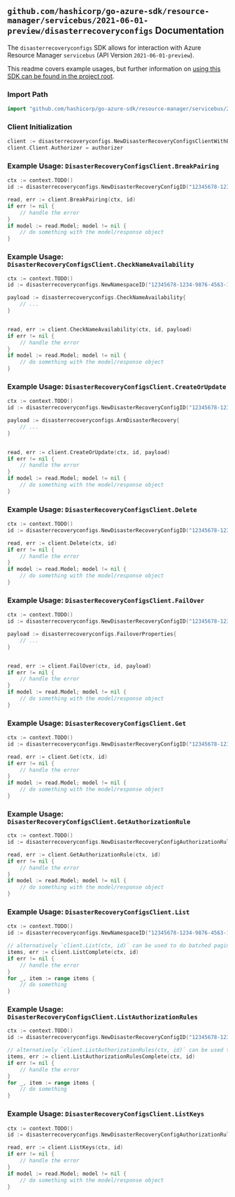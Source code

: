 
## `github.com/hashicorp/go-azure-sdk/resource-manager/servicebus/2021-06-01-preview/disasterrecoveryconfigs` Documentation

The `disasterrecoveryconfigs` SDK allows for interaction with Azure Resource Manager `servicebus` (API Version `2021-06-01-preview`).

This readme covers example usages, but further information on [using this SDK can be found in the project root](https://github.com/hashicorp/go-azure-sdk/tree/main/docs).

### Import Path

```go
import "github.com/hashicorp/go-azure-sdk/resource-manager/servicebus/2021-06-01-preview/disasterrecoveryconfigs"
```


### Client Initialization

```go
client := disasterrecoveryconfigs.NewDisasterRecoveryConfigsClientWithBaseURI("https://management.azure.com")
client.Client.Authorizer = authorizer
```


### Example Usage: `DisasterRecoveryConfigsClient.BreakPairing`

```go
ctx := context.TODO()
id := disasterrecoveryconfigs.NewDisasterRecoveryConfigID("12345678-1234-9876-4563-123456789012", "example-resource-group", "namespaceName", "alias")

read, err := client.BreakPairing(ctx, id)
if err != nil {
	// handle the error
}
if model := read.Model; model != nil {
	// do something with the model/response object
}
```


### Example Usage: `DisasterRecoveryConfigsClient.CheckNameAvailability`

```go
ctx := context.TODO()
id := disasterrecoveryconfigs.NewNamespaceID("12345678-1234-9876-4563-123456789012", "example-resource-group", "namespaceName")

payload := disasterrecoveryconfigs.CheckNameAvailability{
	// ...
}


read, err := client.CheckNameAvailability(ctx, id, payload)
if err != nil {
	// handle the error
}
if model := read.Model; model != nil {
	// do something with the model/response object
}
```


### Example Usage: `DisasterRecoveryConfigsClient.CreateOrUpdate`

```go
ctx := context.TODO()
id := disasterrecoveryconfigs.NewDisasterRecoveryConfigID("12345678-1234-9876-4563-123456789012", "example-resource-group", "namespaceName", "alias")

payload := disasterrecoveryconfigs.ArmDisasterRecovery{
	// ...
}


read, err := client.CreateOrUpdate(ctx, id, payload)
if err != nil {
	// handle the error
}
if model := read.Model; model != nil {
	// do something with the model/response object
}
```


### Example Usage: `DisasterRecoveryConfigsClient.Delete`

```go
ctx := context.TODO()
id := disasterrecoveryconfigs.NewDisasterRecoveryConfigID("12345678-1234-9876-4563-123456789012", "example-resource-group", "namespaceName", "alias")

read, err := client.Delete(ctx, id)
if err != nil {
	// handle the error
}
if model := read.Model; model != nil {
	// do something with the model/response object
}
```


### Example Usage: `DisasterRecoveryConfigsClient.FailOver`

```go
ctx := context.TODO()
id := disasterrecoveryconfigs.NewDisasterRecoveryConfigID("12345678-1234-9876-4563-123456789012", "example-resource-group", "namespaceName", "alias")

payload := disasterrecoveryconfigs.FailoverProperties{
	// ...
}


read, err := client.FailOver(ctx, id, payload)
if err != nil {
	// handle the error
}
if model := read.Model; model != nil {
	// do something with the model/response object
}
```


### Example Usage: `DisasterRecoveryConfigsClient.Get`

```go
ctx := context.TODO()
id := disasterrecoveryconfigs.NewDisasterRecoveryConfigID("12345678-1234-9876-4563-123456789012", "example-resource-group", "namespaceName", "alias")

read, err := client.Get(ctx, id)
if err != nil {
	// handle the error
}
if model := read.Model; model != nil {
	// do something with the model/response object
}
```


### Example Usage: `DisasterRecoveryConfigsClient.GetAuthorizationRule`

```go
ctx := context.TODO()
id := disasterrecoveryconfigs.NewDisasterRecoveryConfigAuthorizationRuleID("12345678-1234-9876-4563-123456789012", "example-resource-group", "namespaceName", "alias", "authorizationRuleName")

read, err := client.GetAuthorizationRule(ctx, id)
if err != nil {
	// handle the error
}
if model := read.Model; model != nil {
	// do something with the model/response object
}
```


### Example Usage: `DisasterRecoveryConfigsClient.List`

```go
ctx := context.TODO()
id := disasterrecoveryconfigs.NewNamespaceID("12345678-1234-9876-4563-123456789012", "example-resource-group", "namespaceName")

// alternatively `client.List(ctx, id)` can be used to do batched pagination
items, err := client.ListComplete(ctx, id)
if err != nil {
	// handle the error
}
for _, item := range items {
	// do something
}
```


### Example Usage: `DisasterRecoveryConfigsClient.ListAuthorizationRules`

```go
ctx := context.TODO()
id := disasterrecoveryconfigs.NewDisasterRecoveryConfigID("12345678-1234-9876-4563-123456789012", "example-resource-group", "namespaceName", "alias")

// alternatively `client.ListAuthorizationRules(ctx, id)` can be used to do batched pagination
items, err := client.ListAuthorizationRulesComplete(ctx, id)
if err != nil {
	// handle the error
}
for _, item := range items {
	// do something
}
```


### Example Usage: `DisasterRecoveryConfigsClient.ListKeys`

```go
ctx := context.TODO()
id := disasterrecoveryconfigs.NewDisasterRecoveryConfigAuthorizationRuleID("12345678-1234-9876-4563-123456789012", "example-resource-group", "namespaceName", "alias", "authorizationRuleName")

read, err := client.ListKeys(ctx, id)
if err != nil {
	// handle the error
}
if model := read.Model; model != nil {
	// do something with the model/response object
}
```

